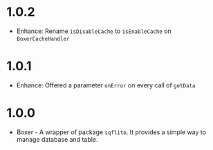 # 1.0.2

* Enhance: Rename `isDisableCache` to `isEnableCache` on `BoxerCacheHandler`

# 1.0.1

* Enhance: Offered a parameter `onError` on every call of `getData`

# 1.0.0

* Boxer - A wrapper of package `sqflite`. It provides a simple way to manage database and table.